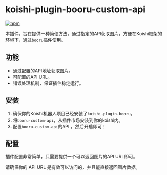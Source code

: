 # koishi-plugin-booru-custom-api

[![npm](https://img.shields.io/npm/v/koishi-plugin-booru-custom-api?style=flat-square)](https://www.npmjs.com/package/koishi-plugin-booru-custom-api)


本插件，旨在提供一种简便方法，通过指定的API获取图片，方便在Koishi框架的环境下，通过`booru`插件使用。

## 功能
- 通过配置的API地址获取图片。
- 可配置的API URL。
- 错误处理机制，保证插件稳定运行。

## 安装

1. 确保你的Koishi机器人项目已经安装了`koishi-plugin-booru`。
2. 将`booru-custom-api`，从插件市场安装到你的koishi内。
3. 配置`booru-custom-api`的API ，然后开启即可！

## 配置

插件配置非常简单，只需要提供一个可以返回图片的API URL即可。

请确保你的 API URL 是有效可以访问的，并且能直接返回图片数据。

